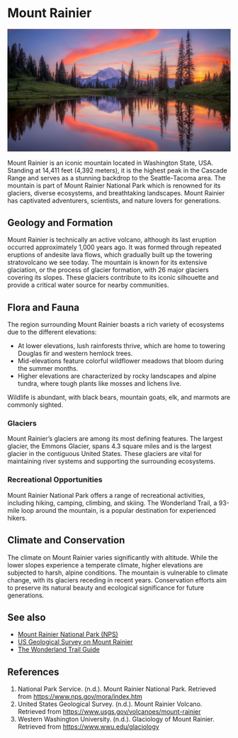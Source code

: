 # Mount Rainier

![Beautiful Mount Rainier](Mt%20Rainier.jpg)

Mount Rainier is an iconic mountain located in Washington State, USA. Standing at 14,411 feet (4,392 meters), it is the highest peak in the Cascade Range and serves as a stunning backdrop to the Seattle-Tacoma area. The mountain is part of Mount Rainier National Park which is renowned for its glaciers, diverse ecosystems, and breathtaking landscapes. Mount Rainier has captivated adventurers, scientists, and nature lovers for generations.

## Geology and Formation

Mount Rainier is technically an active volcano, although its last eruption occurred approximately 1,000 years ago. It was formed through repeated eruptions of andesite lava flows, which gradually built up the towering stratovolcano we see today. The mountain is known for its extensive glaciation, or the process of glacier formation, with 26 major glaciers covering its slopes. These glaciers contribute to its iconic silhouette and provide a critical water source for nearby communities.

## Flora and Fauna

The region surrounding Mount Rainier boasts a rich variety of ecosystems due to the different elevations: 

- At lower elevations, lush rainforests thrive, which are home to towering Douglas fir and western hemlock trees.
- Mid-elevations feature colorful wildflower meadows that bloom  during the summer months.
- Higher elevations are characterized by rocky landscapes and alpine tundra, where tough plants like mosses and lichens live.

Wildlife is abundant, with black bears, mountain goats, elk, and marmots are commonly sighted.

### Glaciers

Mount Rainier’s glaciers are among its most defining features. The largest glacier, the Emmons Glacier, spans 4.3 square miles and is the largest glacier in the contiguous United States. These glaciers are vital for maintaining river systems and supporting the surrounding ecosystems.

### Recreational Opportunities

Mount Rainier National Park offers a range of recreational activities, including hiking, camping, climbing, and skiing. The Wonderland Trail, a 93-mile loop around the mountain, is a popular destination for experienced hikers.

## Climate and Conservation

The climate on Mount Rainier varies significantly with altitude. While the lower slopes experience a temperate climate, higher elevations are subjected to harsh, alpine conditions. The mountain is vulnerable to climate change, with its glaciers receding in recent years. Conservation efforts aim to preserve its natural beauty and ecological significance for future generations.

## See also
- [Mount Rainier National Park (NPS)](https://www.nps.gov/mora/index.htm)
- [US Geological Survey on Mount Rainier](https://www.usgs.gov/volcanoes/mount-rainier)
- [The Wonderland Trail Guide](https://www.wta.org/go-hiking/hikes/wonderland-trail)

## References
1. National Park Service. (n.d.). Mount Rainier National Park. Retrieved from https://www.nps.gov/mora/index.htm
2. United States Geological Survey. (n.d.). Mount Rainier Volcano. Retrieved from https://www.usgs.gov/volcanoes/mount-rainier
3. Western Washington University. (n.d.). Glaciology of Mount Rainier. Retrieved from https://www.wwu.edu/glaciology
